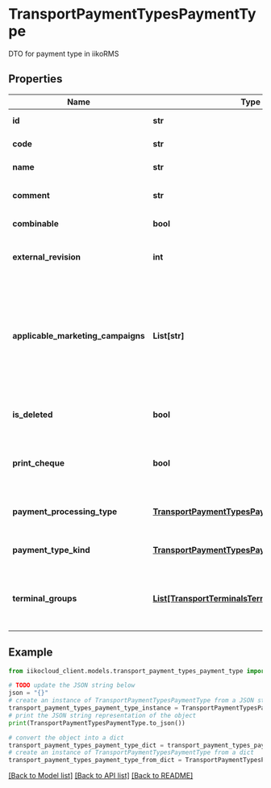 # TransportPaymentTypesPaymentType

DTO for payment type in iikoRMS

## Properties

Name | Type | Description | Notes
------------ | ------------- | ------------- | -------------
**id** | **str** | Payment type ID | [optional] 
**code** | **str** | Payment type code | [optional] 
**name** | **str** | Payment type name | [optional] 
**comment** | **str** | Payment type comment | [optional] 
**combinable** | **bool** | Combinability attribute | [optional] 
**external_revision** | **int** | External system revision number. | [optional] 
**applicable_marketing_campaigns** | **List[str]** | Array of marketing campaigns associated with LoyaltyApp payment type applicable to this organization. | 
**is_deleted** | **bool** | IsDeleted attribute of payment type. | [optional] 
**print_cheque** | **bool** | If true, payment type is fiscal and bill will be printed. | [optional] 
**payment_processing_type** | [**TransportPaymentTypesPaymentProcessingType**](TransportPaymentTypesPaymentProcessingType.md) | Describes operation processing type. | [optional] 
**payment_type_kind** | [**TransportPaymentTypesPaymentTypeKind**](TransportPaymentTypesPaymentTypeKind.md) | Payment type category. | [optional] 
**terminal_groups** | [**List[TransportTerminalsTerminalGroup]**](TransportTerminalsTerminalGroup.md) | Terminal groups where this payment type is available. | 

## Example

```python
from iikocloud_client.models.transport_payment_types_payment_type import TransportPaymentTypesPaymentType

# TODO update the JSON string below
json = "{}"
# create an instance of TransportPaymentTypesPaymentType from a JSON string
transport_payment_types_payment_type_instance = TransportPaymentTypesPaymentType.from_json(json)
# print the JSON string representation of the object
print(TransportPaymentTypesPaymentType.to_json())

# convert the object into a dict
transport_payment_types_payment_type_dict = transport_payment_types_payment_type_instance.to_dict()
# create an instance of TransportPaymentTypesPaymentType from a dict
transport_payment_types_payment_type_from_dict = TransportPaymentTypesPaymentType.from_dict(transport_payment_types_payment_type_dict)
```
[[Back to Model list]](../README.md#documentation-for-models) [[Back to API list]](../README.md#documentation-for-api-endpoints) [[Back to README]](../README.md)


